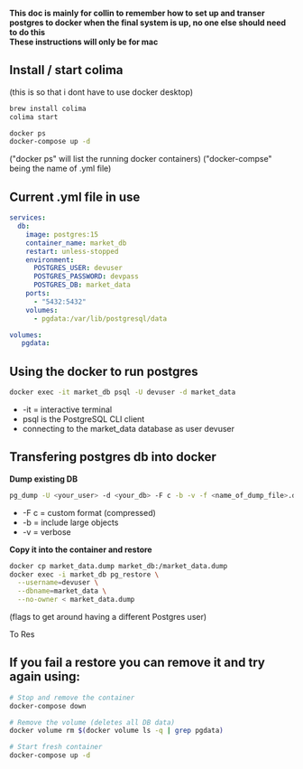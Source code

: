 **This doc is mainly for collin to remember how to set up and transer postgres to docker when the final system is up, no one else should need to do this**   
**These instructions will only be for mac**

Install / start colima  
---
(this is so that i dont have to use docker desktop)
```bash
brew install colima 
colima start

docker ps
docker-compose up -d
```
("docker ps" will list the running docker containers)
("docker-compse" being the name of .yml file) 

Current .yml file in use
---
```yml
services:
  db:
    image: postgres:15
    container_name: market_db
    restart: unless-stopped
    environment:
      POSTGRES_USER: devuser
      POSTGRES_PASSWORD: devpass
      POSTGRES_DB: market_data
    ports:
      - "5432:5432"
    volumes:
      - pgdata:/var/lib/postgresql/data

volumes:
   pgdata:
```

Using the docker to run postgres
---


```bash
docker exec -it market_db psql -U devuser -d market_data
```
- -it = interactive terminal
- psql is the PostgreSQL CLI client
- connecting to the market_data database as user devuser


Transfering postgres db into docker
---
**Dump existing DB**
```bash
pg_dump -U <your_user> -d <your_db> -F c -b -v -f <name_of_dump_file>.dump   
```
- -F c = custom format (compressed)
- -b = include large objects
- -v = verbose

**Copy it into the container and restore**
```bash
docker cp market_data.dump market_db:/market_data.dump
docker exec -i market_db pg_restore \
  --username=devuser \
  --dbname=market_data \
  --no-owner < market_data.dump
```
(flags to get around having a different Postgres user)

To Res


If you **fail a restore** you can remove it and try again using:
----
```bash
# Stop and remove the container
docker-compose down

# Remove the volume (deletes all DB data)
docker volume rm $(docker volume ls -q | grep pgdata)

# Start fresh container
docker-compose up -d
```



